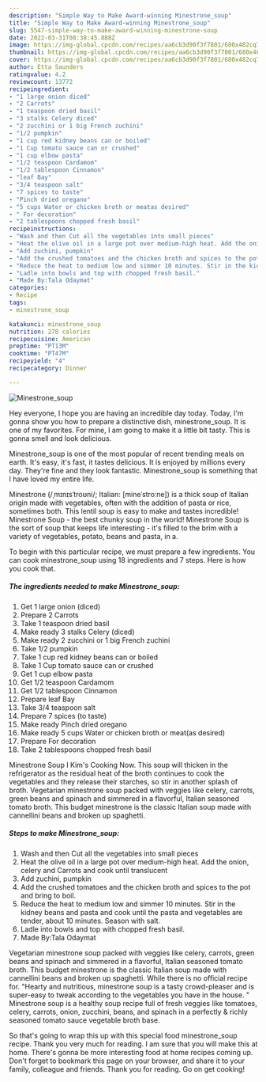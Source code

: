 ```yaml
---
description: "Simple Way to Make Award-winning Minestrone_soup"
title: "Simple Way to Make Award-winning Minestrone_soup"
slug: 5547-simple-way-to-make-award-winning-minestrone-soup
date: 2022-03-31T08:38:45.888Z
image: https://img-global.cpcdn.com/recipes/aa6cb3d90f3f7801/680x482cq70/minestrone_soup-recipe-main-photo.jpg
thumbnail: https://img-global.cpcdn.com/recipes/aa6cb3d90f3f7801/680x482cq70/minestrone_soup-recipe-main-photo.jpg
cover: https://img-global.cpcdn.com/recipes/aa6cb3d90f3f7801/680x482cq70/minestrone_soup-recipe-main-photo.jpg
author: Etta Saunders
ratingvalue: 4.2
reviewcount: 13772
recipeingredient:
- "1 large onion diced"
- "2 Carrots"
- "1 teaspoon dried basil"
- "3 stalks Celery diced"
- "2 zucchini or 1 big French zuchini"
- "1/2 pumpkin"
- "1 cup red kidney beans can or boiled"
- "1 Cup tomato sauce can or crushed"
- "1 cup elbow pasta"
- "1/2 teaspoon Cardamom"
- "1/2 tablespoon Cinnamon"
- "leaf Bay"
- "3/4 teaspoon salt"
- "7 spices to taste"
- "Pinch dried oregano"
- "5 cups Water or chicken broth or meatas desired"
- " For decoration"
- "2 tablespoons chopped fresh basil"
recipeinstructions:
- "Wash and then Cut all the vegetables into small pieces"
- "Heat the olive oil in a large pot over medium-high heat. Add the onion, celery and Carrots and cook until translucent"
- "Add zuchini, pumpkin"
- "Add the crushed tomatoes and the chicken broth and spices to the pot and bring to boil."
- "Reduce the heat to medium low and simmer 10 minutes. Stir in the kidney beans and pasta and cook until the pasta and vegetables are tender, about 10 minutes. Season with salt."
- "Ladle into bowls and top with chopped fresh basil."
- "Made By:Tala Odaymat"
categories:
- Recipe
tags:
- minestrone_soup

katakunci: minestrone_soup 
nutrition: 278 calories
recipecuisine: American
preptime: "PT13M"
cooktime: "PT47M"
recipeyield: "4"
recipecategory: Dinner

---
```



![Minestrone_soup](https://img-global.cpcdn.com/recipes/aa6cb3d90f3f7801/680x482cq70/minestrone_soup-recipe-main-photo.jpg)

Hey everyone, I hope you are having an incredible day today. Today, I'm gonna show you how to prepare a distinctive dish, minestrone_soup. It is one of my favorites. For mine, I am going to make it a little bit tasty. This is gonna smell and look delicious.

Minestrone_soup is one of the most popular of recent trending meals on earth. It's easy, it's fast, it tastes delicious. It is enjoyed by millions every day. They're fine and they look fantastic. Minestrone_soup is something that I have loved my entire life.

Minestrone (/ˌmɪnɪsˈtroʊni/; Italian: [mineˈstroːne]) is a thick soup of Italian origin made with vegetables, often with the addition of pasta or rice, sometimes both. This lentil soup is easy to make and tastes incredible! Minestrone Soup - the best chunky soup in the world! Minestrone Soup is the sort of soup that keeps life interesting - it&#39;s filled to the brim with a variety of vegetables, potato, beans and pasta, in a.


To begin with this particular recipe, we must prepare a few ingredients. You can cook minestrone_soup using 18 ingredients and 7 steps. Here is how you cook that.

<!--inarticleads1-->

##### The ingredients needed to make Minestrone_soup:

1. Get 1 large onion (diced)
1. Prepare 2 Carrots
1. Take 1 teaspoon dried basil
1. Make ready 3 stalks Celery (diced)
1. Make ready 2 zucchini or 1 big French zuchini
1. Take 1/2 pumpkin
1. Take 1 cup red kidney beans can or boiled
1. Take 1 Cup tomato sauce can or crushed
1. Get 1 cup elbow pasta
1. Get 1/2 teaspoon Cardamom
1. Get 1/2 tablespoon Cinnamon
1. Prepare leaf Bay
1. Take 3/4 teaspoon salt
1. Prepare 7 spices (to taste)
1. Make ready Pinch dried oregano
1. Make ready 5 cups Water or chicken broth or meat(as desired)
1. Prepare  For decoration
1. Take 2 tablespoons chopped fresh basil


Minestrone Soup I Kim&#39;s Cooking Now. This soup will thicken in the refrigerator as the residual heat of the broth continues to cook the vegetables and they release their starches, so stir in another splash of broth. Vegetarian minestrone soup packed with veggies like celery, carrots, green beans and spinach and simmered in a flavorful, Italian seasoned tomato broth. This budget minestrone is the classic Italian soup made with cannellini beans and broken up spaghetti. 

<!--inarticleads2-->

##### Steps to make Minestrone_soup:

1. Wash and then Cut all the vegetables into small pieces
1. Heat the olive oil in a large pot over medium-high heat. Add the onion, celery and Carrots and cook until translucent
1. Add zuchini, pumpkin
1. Add the crushed tomatoes and the chicken broth and spices to the pot and bring to boil.
1. Reduce the heat to medium low and simmer 10 minutes. Stir in the kidney beans and pasta and cook until the pasta and vegetables are tender, about 10 minutes. Season with salt.
1. Ladle into bowls and top with chopped fresh basil.
1. Made By:Tala Odaymat


Vegetarian minestrone soup packed with veggies like celery, carrots, green beans and spinach and simmered in a flavorful, Italian seasoned tomato broth. This budget minestrone is the classic Italian soup made with cannellini beans and broken up spaghetti. While there is no official recipe for. &#34;Hearty and nutritious, minestrone soup is a tasty crowd-pleaser and is super-easy to tweak according to the vegetables you have in the house. &#34; Minestrone soup is a healthy soup recipe full of fresh veggies like tomatoes, celery, carrots, onion, zucchini, beans, and spinach in a perfectly &amp; richly seasoned tomato sauce vegetable broth base. 

So that's going to wrap this up with this special food minestrone_soup recipe. Thank you very much for reading. I am sure that you will make this at home. There's gonna be more interesting food at home recipes coming up. Don't forget to bookmark this page on your browser, and share it to your family, colleague and friends. Thank you for reading. Go on get cooking!
